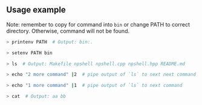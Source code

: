 ## Usage example
Note: remember to copy for command into `bin` or change PATH to correct directory. Otherwise, command will not be found.

```bash
> printenv PATH  # Output: bin:.

> setenv PATH bin

> ls  # Output: Makefile npshell npshell.cpp npshell.hpp README.md

> echo "2 more command" |2  # pipe output of `ls` to next next command

> echo "1 more command" |1  # pipe output of `ls` to next command

> cat  # Output: aa bb

